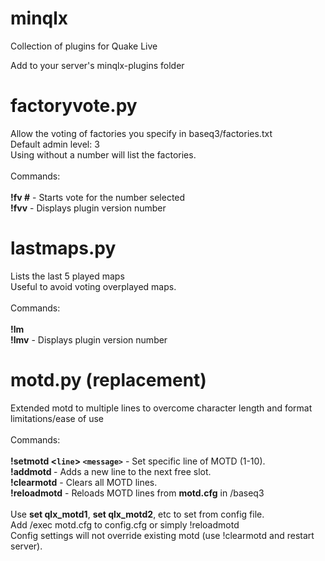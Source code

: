 # minqlx
Collection of plugins for Quake Live

Add to your server's minqlx-plugins folder

# factoryvote.py
Allow the voting of factories you specify in baseq3/factories.txt<br>
Default admin level: 3<br>
Using without a number will list the factories.<br>
<br>
Commands:<br><br>
**!fv #** - Starts vote for the number selected<br>
**!fvv**  - Displays plugin version number

# lastmaps.py
Lists the last 5 played maps<br>
Useful to avoid voting overplayed maps.<br>
<br>
Commands:<br><br>
**!lm**<br>
**!lmv**  - Displays plugin version number

# motd.py (replacement)
Extended motd to multiple lines to overcome character length and format limitations/ease of use<br>
<br>
Commands:<br><br>
**!setmotd <`line`> `<message>`**	- Set specific line of MOTD (1-10).<br>
**!addmotd <message>**        - Adds a new line to the next free slot.<br>
**!clearmotd**                - Clears all MOTD lines.<br>
**!reloadmotd** 				      - Reloads MOTD lines from **motd.cfg** in /baseq3<br>
<br>
Use **set qlx_motd1**, **set qlx_motd2**, etc to set from config file.<br>
Add /exec motd.cfg to config.cfg or simply !reloadmotd<br>
Config settings will not override existing motd (use !clearmotd and restart server).
